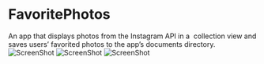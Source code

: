# FavoritePhotos
An app that displays photos from the Instagram API in a  collection view and saves users’ favorited photos to the app’s documents directory.
![ScreenShot](http://i.imgur.com/pSA8PMb.png)
![ScreenShot](http://i.imgur.com/6kNXarM.png)
![ScreenShot](http://i.imgur.com/hUL1xOo.png)
